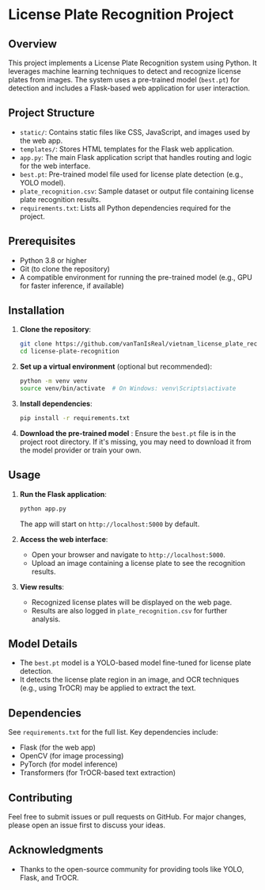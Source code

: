 # License Plate Recognition Project

## Overview

This project implements a License Plate Recognition system using Python. It leverages machine learning techniques to detect and recognize license plates from images. The system uses a pre-trained model (`best.pt`) for detection and includes a Flask-based web application for user interaction.

## Project Structure

- `static/`: Contains static files like CSS, JavaScript, and images used by the web app.
- `templates/`: Stores HTML templates for the Flask web application.
- `app.py`: The main Flask application script that handles routing and logic for the web interface.
- `best.pt`: Pre-trained model file used for license plate detection (e.g., YOLO model).
- `plate_recognition.csv`: Sample dataset or output file containing license plate recognition results.
- `requirements.txt`: Lists all Python dependencies required for the project.

## Prerequisites

- Python 3.8 or higher
- Git (to clone the repository)
- A compatible environment for running the pre-trained model (e.g., GPU for faster inference, if available)

## Installation

1. **Clone the repository**:

   ```bash
   git clone https://github.com/vanTanIsReal/vietnam_license_plate_recognition.git
   cd license-plate-recognition
   ```

2. **Set up a virtual environment** (optional but recommended):

   ```bash
   python -m venv venv
   source venv/bin/activate  # On Windows: venv\Scripts\activate
   ```

3. **Install dependencies**:

   ```bash
   pip install -r requirements.txt
   ```

4. **Download the pre-trained model** : Ensure the `best.pt` file is in the project root directory. If it's missing, you may need to download it from the model provider or train your own.

## Usage

1. **Run the Flask application**:

   ```bash
   python app.py
   ```

   The app will start on `http://localhost:5000` by default.

2. **Access the web interface**:

   - Open your browser and navigate to `http://localhost:5000`.
   - Upload an image containing a license plate to see the recognition results.

3. **View results**:

   - Recognized license plates will be displayed on the web page.
   - Results are also logged in `plate_recognition.csv` for further analysis.

## Model Details

- The `best.pt` model is a YOLO-based model fine-tuned for license plate detection.
- It detects the license plate region in an image, and OCR techniques (e.g., using TrOCR) may be applied to extract the text.

## Dependencies

See `requirements.txt` for the full list. Key dependencies include:

- Flask (for the web app)
- OpenCV (for image processing)
- PyTorch (for model inference)
- Transformers (for TrOCR-based text extraction)

## Contributing

Feel free to submit issues or pull requests on GitHub. For major changes, please open an issue first to discuss your ideas.

## Acknowledgments

- Thanks to the open-source community for providing tools like YOLO, Flask, and TrOCR.
